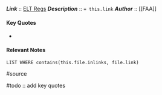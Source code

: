 ***Link***      :: [ELT Regs](https://www.ecfr.gov/current/title-14/section-91.207)
***Description***      :: `= this.link`
***Author*** :: [[FAA]]

#### Key Quotes
* 

#### Relevant Notes
```dataview
LIST WHERE contains(this.file.inlinks, file.link)
```

#source

#todo :: add key quotes